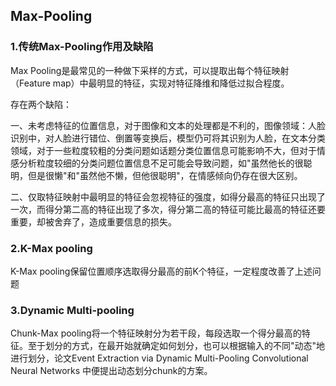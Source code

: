 ## Max-Pooling

### 1.传统Max-Pooling作用及缺陷

Max Pooling是最常见的一种做下采样的方式，可以提取出每个特征映射（Feature map）中最明显的特征，实现对特征降维和降低过拟合程度。

存在两个缺陷：

一、未考虑特征的位置信息，对于图像和文本的处理都是不利的，图像领域：人脸识别中，对人脸进行错位、倒置等变换后，模型仍可将其识别为人脸，在文本分类领域，对于一些粒度较粗的分类问题如话题分类位置信息可能影响不大，但对于情感分析粒度较细的分类问题位置信息不足可能会导致问题，如"虽然他长的很聪明，但是很懒"和"虽然他不懒，但他很聪明"，在情感倾向仍存在很大区别。

二、仅取特征映射中最明显的特征会忽视特征的强度，如得分最高的特征只出现了一次，而得分第二高的特征出现了多次，得分第二高的特征可能比最高的特征还要重要，却被舍弃了，造成重要信息的损失。

### 2.K-Max pooling

K-Max pooling保留位置顺序选取得分最高的前K个特征，一定程度改善了上述问题

### 3.Dynamic Multi-pooling

Chunk-Max pooling将一个特征映射分为若干段，每段选取一个得分最高的特征。至于划分的方式，在最开始就确定如何划分，也可以根据输入的不同"动态"地进行划分，论文Event Extraction via Dynamic Multi-Pooling Convolutional Neural Networks 中便提出动态划分chunk的方案。

